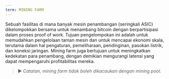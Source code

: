 ```yaml
---
term: MINING FARM
---
```


Sebuah fasilitas di mana banyak mesin penambangan (seringkali ASIC) dikelompokkan bersama untuk menambang bitcoin dengan berpartisipasi dalam proses proof of work. Tujuan pengelompokan ini adalah untuk memudahkan pengelolaan taman mesin dan untuk mencapai ekonomi skala, terutama dalam hal pengaturan, pemeliharaan, pendinginan, pasokan listrik, dan koneksi jaringan. Mining farm juga bertujuan untuk meningkatkan kedekatan para penambang, dengan demikian mengurangi latensi yang dapat mempengaruhi profitabilitas mereka.

> ► *Catatan, mining farm tidak boleh dikacaukan dengan mining pool.*
